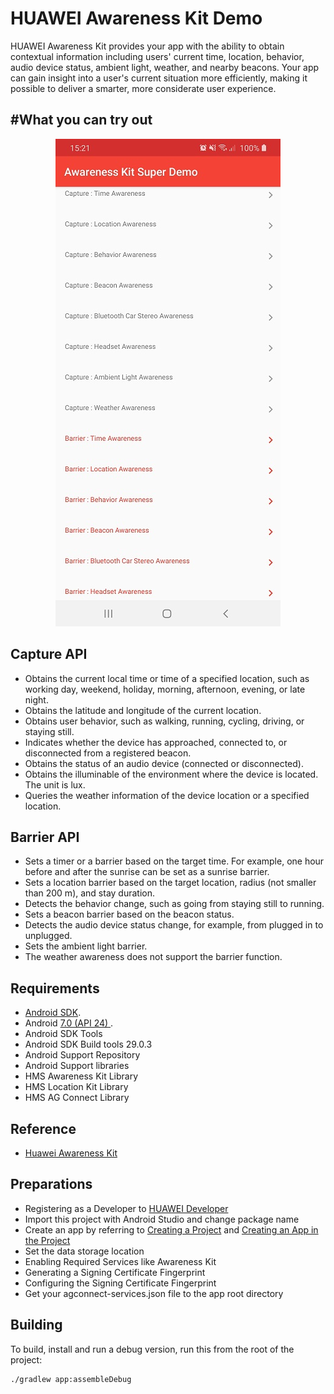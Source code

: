 HUAWEI Awareness Kit Demo
=====

HUAWEI Awareness Kit provides your app with the ability to obtain contextual information including users' current time, location, behavior, audio device status, ambient light, weather, and nearby beacons. 
Your app can gain insight into a user's current situation more efficiently, making it possible to deliver a smarter, more considerate user experience.

#What you can try out
---------------------

<p align="center">
    <img src="art/main.jpg" alt="Main Screen"/>
</p>

Capture API
------------

- Obtains the current local time or time of a specified location, such as working day, weekend, holiday, morning, afternoon, evening, or late night.
- Obtains the latitude and longitude of the current location.
- Obtains user behavior, such as walking, running, cycling, driving, or staying still.
- Indicates whether the device has approached, connected to, or disconnected from a registered beacon.
- Obtains the status of an audio device (connected or disconnected).
- Obtains the illuminable of the environment where the device is located. The unit is lux.
- Queries the weather information of the device location or a specified location. 


Barrier API
---------

- Sets a timer or a barrier based on the target time. For example, one hour before and after the sunrise can be set as a sunrise barrier.
- Sets a location barrier based on the target location, radius (not smaller than 200 m), and stay duration.
- Detects the behavior change, such as going from staying still to running.
- Sets a beacon barrier based on the beacon status.
- Detects the audio device status change, for example, from plugged in to unplugged.
- Sets the ambient light barrier. 
- The weather awareness does not support the barrier function.

Requirements
------------

 - [Android SDK](http://developer.android.com/sdk/index.html).
 - Android [7.0 (API 24) ](http://developer.android.com/tools/revisions/platforms.html#7.0).
 - Android SDK Tools
 - Android SDK Build tools 29.0.3
 - Android Support Repository
 - Android Support libraries
 - HMS Awareness Kit Library
 - HMS Location Kit Library
 - HMS AG Connect Library

Reference
------------

 - [Huawei Awareness Kit](https://developer.huawei.com/consumer/en/doc/development/HMS-Guides/awareness-introduction)
 
 Preparations
 ------------
 
  - Registering as a Developer to [HUAWEI Developer](https://developer.huawei.com/consumer/en)
  - Import this project with Android Studio and change package name
  - Create an app by referring to [Creating a Project](https://developer.huawei.com/consumer/en/doc/development/AppGallery-connect-Guides/agc-get-started#createproject) and [Creating an App in the Project](https://developer.huawei.com/consumer/en/doc/development/AppGallery-connect-Guides/agc-get-started#createapp)
  - Set the data storage location
  - Enabling Required Services like Awareness Kit
  - Generating a Signing Certificate Fingerprint
  - Configuring the Signing Certificate Fingerprint
  - Get your agconnect-services.json file to the app root directory


Building
--------

To build, install and run a debug version, run this from the root of the project:

    ./gradlew app:assembleDebug